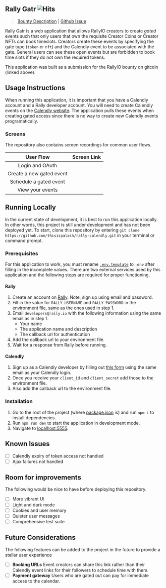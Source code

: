 ## Rally Gatr ![Hits](https://hits.seeyoufarm.com/api/count/incr/badge.svg?url=https%3A%2F%2Fgithub.com%2Fthisispalash%2Frally-calendly&count_bg=%2379C83D&title_bg=%23555555&icon=&icon_color=%23E7E7E7&title=views&edge_flat=false)
> [Bounty Description](https://gitcoin.co/issue/creatorcointools/calendlygate/1/100027686) | [Github Issue](https://github.com/creatorcointools/calendlygate/issues/1)

Rally Gatr is a web application that allows RallyIO creators to create *gated* events such that only users that own the requisite Creator Coins or Creator NFTs can book timeslots. Creators create these events by specifying the gate type (`token` or `nft`) and the Calendly event to be associated with the gate. General users can see these open events but are forbidden to book time slots if they do not own the required tokens.

This application was built as a submission for the RallyIO bounty on gitcoin (linked above).

## Usage Instructions

When running this application, it is important that you have a Calendly account and a Rally developer account. You will need to create Calendly events on the [Calendly website](https://calendly.com/event_types/user/me). The application pulls these events when creating gated access since there is no way to create new Calendly events programatically.

### Screens

The repository also contains screen recordings for common user flows.

| User Flow | Screen Link |
| :---: | :---: |
| Login and OAuth | |
| Create a new gated event | |
| Schedule a gated event | |
| View your events | |

## Running Locally

In the current state of development, it is best to run this application locally. In other words, this project is still under development and has not been deployed yet. To start, clone this repository by entering `git clone https://github.com/thisispalash/rally-calendly.git` in your terminal or command prompt.

### Prerequisites

For this application to work, you must rename [`.env.template`](.env.template) to `.env` after filling in the incomplete values. There are two external services used by this application and the following steps are required for proper functioning.

#### Rally

1. Create an account on [Rally](https://rally.io/signup/). Note, sign up using email and password.
2. Fill in the value for `RALLY_USERNAME` and `RALLY_PASSWORD` in the environment file, same as the ones used in step 1.
3. Email `developers@rally.io` with the following information using the same email as in step 1.
    - Your name
    - The application name and description
    - The callback url for authentication
4. Add the callback url to your environment file.
5. Wait for a response from Rally before running.

#### Calendly

1. Sign up as a Calendly developer by filling out [this form](https://docs.google.com/forms/d/e/1FAIpQLSc9ltoPU9I_yyQt1gWLm6fa0xMhpPWm-mL_vfPfeilC_s1vTA/viewform) using the same email as your Calendly login.
2. Once you receive your `client_id` and `client_secret` add those to the environment file.
3. Also add the callback url to the environment file.

### Installation

1. Go to the root of the project (where [package.json](package.json) is) and run `npm i` to install dependencies.
2. Run `npm run dev` to start the application in development mode.
3. Navigate to [localhost:5555](http://localhost:5555).

## Known Issues

- [ ] Calendly expiry of token access not handled
- [ ] Ajax failures not handled

## Room for improvements

The following would be nice to have before deploying this repository.

- [ ] More vibrant UI
- [ ] Light and dark mode
- [ ] Cookies and user memory
- [ ] Quieter user messages
- [ ] Comprehensive test suite

## Future Considerations

The following features can be added to the project in the future to provide a stellar user experience

- [ ] **Booking URLs** Event creators can share this link rather than their Calendly event links for their followers to schedule time with them.
- [ ] **Payment gateway** Users who are gated out can pay for immediate access to the calendar.